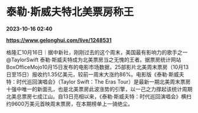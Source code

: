 # 泰勒·斯威夫特北美票房称王

**2023-10-16 02:40**

**https://www.gelonghui.com/live/1248531**

格隆汇10月16日｜据中新社，刚刚过去的这个周末，美国最有影响力的歌手之一@TaylorSwift 泰勒·斯威夫特成为北美票房当之无愧的王者。据票房统计网站BoxOfficeMojo10月15日发布的电影市场数据，25部影片北美周末票房（10月13日至15日）报收约1.35亿美元，较前一周末大涨约86%。电影版《泰勒·斯威夫特：时代巡回演唱会》（Taylor Swift：The Eras Tour）是最新一期北美周末票房十强中唯一的新面孔，也是北美票房此波涨势的引擎，以一己之力撑起该统计周期北美总票房七成江山。自13日亮相以来，《泰勒·斯威夫特：时代巡回演唱会》横扫约9600万美元首映周末票房，在本期榜单上一骑绝尘。